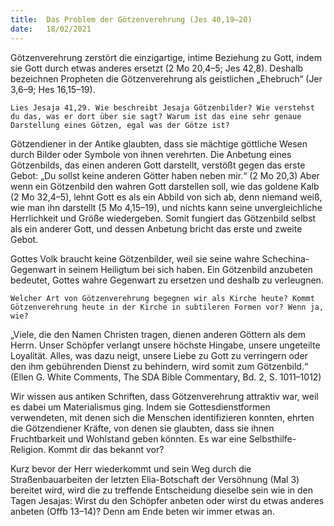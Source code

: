 ```yaml
---
title:  Das Problem der Götzenverehrung (Jes 40,19–20)
date:   18/02/2021
---
```


Götzenverehrung zerstört die einzigartige, intime Beziehung zu Gott, indem sie Gott durch etwas anderes ersetzt (2 Mo 20,4–5; Jes 42,8). Deshalb bezeichnen Propheten die Götzenverehrung als geistlichen „Ehebruch“ (Jer 3,6–9; Hes 16,15–19).

`Lies Jesaja 41,29. Wie beschreibt Jesaja Götzenbilder? Wie verstehst du das, was er dort über sie sagt? Warum ist das eine sehr genaue Darstellung eines Götzen, egal was der Götze ist?`

Götzendiener in der Antike glaubten, dass sie mächtige göttliche Wesen durch Bilder oder Symbole von ihnen verehrten. Die Anbetung eines Götzenbilds, das einen anderen Gott darstellt, verstößt gegen das erste Gebot: „Du sollst keine anderen Götter haben neben mir.“ (2 Mo 20,3) Aber wenn ein Götzenbild den wahren Gott darstellen soll, wie das goldene Kalb (2 Mo 32,4–5), lehnt Gott es als ein Abbild von sich ab, denn niemand weiß, wie man ihn darstellt (5 Mo 4,15–19), und nichts kann seine unvergleichliche Herrlichkeit und Größe wiedergeben. Somit fungiert das Götzenbild selbst als ein anderer Gott, und dessen Anbetung bricht das erste und zweite Gebot.

Gottes Volk braucht keine Götzenbilder, weil sie seine wahre Schechina-Gegenwart in seinem Heiligtum bei sich haben. Ein Götzenbild anzubeten bedeutet, Gottes wahre Gegenwart zu ersetzen und deshalb zu verleugnen.

`Welcher Art von Götzenverehrung begegnen wir als Kirche heute? Kommt Götzenverehrung heute in der Kirche in subtileren Formen vor? Wenn ja, wie?`

„Viele, die den Namen Christen tragen, dienen anderen Göttern als dem Herrn. Unser Schöpfer verlangt unsere höchste Hingabe, unsere ungeteilte Loyalität. Alles, was dazu neigt, unsere Liebe zu Gott zu verringern oder den ihm gebührenden Dienst zu behindern, wird somit zum Götzenbild.“ (Ellen G. White Comments, The SDA Bible Commentary, Bd. 2, S. 1011–1012)

Wir wissen aus antiken Schriften, dass Götzenverehrung attraktiv war, weil es dabei um Materialismus ging. Indem sie Gottesdienstformen verwendeten, mit denen sich die Menschen identifizieren konnten, ehrten die Götzendiener Kräfte, von denen sie glaubten, dass sie ihnen Fruchtbarkeit und Wohlstand geben könnten. Es war eine Selbsthilfe-Religion. Kommt dir das bekannt vor?

Kurz bevor der Herr wiederkommt und sein Weg durch die Straßenbauarbeiten der letzten Elia-Botschaft der Versöhnung (Mal 3) bereitet wird, wird die zu treffende Entscheidung dieselbe sein wie in den Tagen Jesajas: Wirst du den Schöpfer anbeten oder wirst du etwas anderes anbeten (Offb 13–14)? Denn am Ende beten wir immer etwas an.
